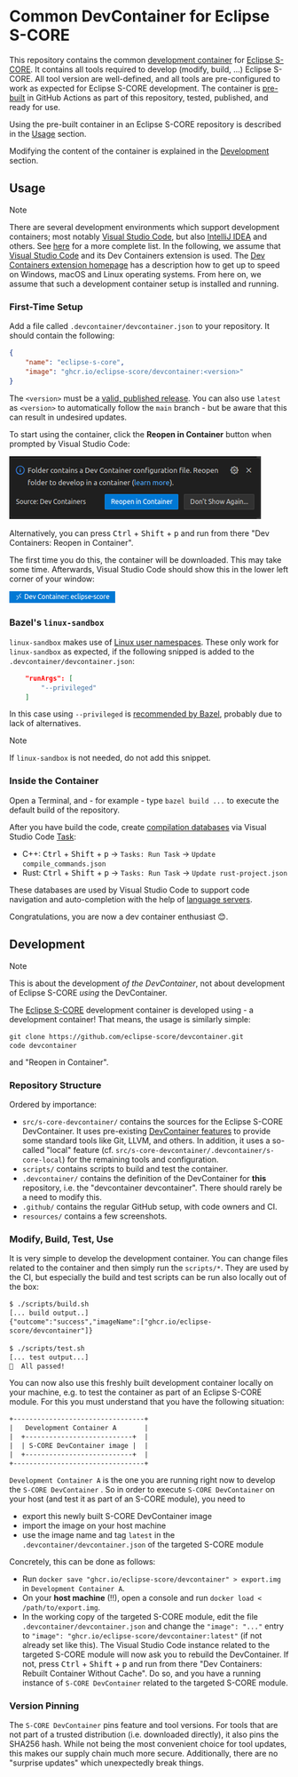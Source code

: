 # Common DevContainer for Eclipse S-CORE
This repository contains the common [development container](https://containers.dev) for [Eclipse S-CORE](https://github.com/eclipse-score).
It contains all tools required to develop (modify, build, ...) Eclipse S-CORE.
All tool version are well-defined, and all tools are pre-configured to work as expected for Eclipse S-CORE development.
The container is [pre-built](https://containers.dev/guide/prebuild) in GitHub Actions as part of this repository, tested, published, and ready for use.

Using the pre-built container in an Eclipse S-CORE repository is described in the [Usage](#usage) section.

Modifying the content of the container is explained in the [Development](#development) section.

## Usage

> [!NOTE]
> There are several development environments which support development containers; most notably [Visual Studio Code](https://code.visualstudio.com), but also [IntelliJ IDEA](https://www.jetbrains.com/idea) and others.
> See [here](https://containers.dev/supporting) for a more complete list.
> In the following, we assume that [Visual Studio Code](https://code.visualstudio.com) and its Dev Containers extension is used.
The [Dev Containers extension homepage](https://marketplace.visualstudio.com/items?itemName=ms-vscode-remote.remote-containers) has a description how to get up to speed on Windows, macOS and Linux operating systems.
From here on, we assume that such a development container setup is installed and running.

### First-Time Setup

Add a file called `.devcontainer/devcontainer.json` to your repository.
It should contain the following:

````json
{
    "name": "eclipse-s-core",
    "image": "ghcr.io/eclipse-score/devcontainer:<version>"
}
````

The `<version>` must be a [valid, published release](https://github.com/eclipse-score/devcontainer/tags).
You can also use `latest` as `<version>` to automatically follow the `main` branch - but be aware that this can result in undesired updates.

To start using the container, click the **Reopen in Container** button when prompted by Visual Studio Code:

![Reopen in Container](resources/reopen_in_container.png)

Alternatively, you can press <kbd>Ctrl</kbd> + <kbd>Shift</kbd> + <kbd>p</kbd> and run from there "Dev Containers: Reopen in Container".

The first time you do this, the container will be downloaded.
This may take some time.
Afterwards, Visual Studio Code should show this in the lower left corner of your window:

![Dev container success](resources/devcontainer_success.png)

### Bazel's `linux-sandbox`

`linux-sandbox` makes use of [Linux user namespaces](https://man7.org/linux/man-pages/man7/user_namespaces.7.html).
These only work for `linux-sandbox` as expected, if the following snipped is added to the `.devcontainer/devcontainer.json`:

```json
    "runArgs": [
        "--privileged"
    ]
```

In this case using `--privileged` is [recommended by Bazel](https://bazel.build/docs/sandboxing#sandboxing-strategies),
probably due to lack of alternatives.

> [!NOTE]
> If `linux-sandbox` is not needed, do not add this snippet.

### Inside the Container

Open a Terminal, and - for example - type `bazel build ...` to execute the default build of the repository.

After you have build the code, create [compilation databases](https://clang.llvm.org/docs/JSONCompilationDatabase.html) via Visual Studio Code [Task](https://code.visualstudio.com/docs/debugtest/tasks):

- C++: <kbd>Ctrl</kbd> + <kbd>Shift</kbd> + <kbd>p</kbd> -> `Tasks: Run Task` -> `Update compile_commands.json`
- Rust: <kbd>Ctrl</kbd> + <kbd>Shift</kbd> + <kbd>p</kbd> -> `Tasks: Run Task` -> `Update rust-project.json`

These databases are used by Visual Studio Code to support code navigation and auto-completion with the help of [language servers](https://microsoft.github.io/language-server-protocol/).

Congratulations, you are now a dev container enthusiast 😊.

## Development

> [!NOTE]
> This is about the development *of the DevContainer*, not about development of Eclipse S-CORE *using* the DevContainer.

The [Eclipse S-CORE](https://github.com/eclipse-score) development container is developed using - a development container!
That means, the usage is similarly simple:

````
git clone https://github.com/eclipse-score/devcontainer.git
code devcontainer
````
and "Reopen in Container".

### Repository Structure
Ordered by importance:

* `src/s-core-devcontainer/` contains the sources for the Eclipse S-CORE DevContainer.
It uses pre-existing [DevContainer features](https://containers.dev/implementors/features/) to provide some standard tools like Git, LLVM, and others.
In addition, it uses a so-called "local" feature (cf. `src/s-core-devcontainer/.devcontainer/s-core-local`) for the remaining tools and configuration.
* `scripts/` contains scripts to build and test the container.
* `.devcontainer/` contains the definition of the DevContainer for **this** repository, i.e. the "devcontainer devcontainer".
There should rarely be a need to modify this.
* `.github/` contains the regular GitHub setup, with code owners and CI.
* `resources/` contains a few screenshots.

### Modify, Build, Test, Use

It is very simple to develop the development container.
You can change files related to the container and then simply run the `scripts/*`.
They are used by the CI, but especially the build and test scripts can be run also locally out of the box:
````console
$ ./scripts/build.sh
[... build output..]
{"outcome":"success","imageName":["ghcr.io/eclipse-score/devcontainer"]}

$ ./scripts/test.sh
[... test output...]
💯  All passed!
````
You can now also use this freshly built development container locally on your machine, e.g. to test the container as part of an Eclipse S-CORE module.
For this you must understand that you have the following situation:
```
+---------------------------------+
|   Development Container A       |
|  +---------------------------+  |
|  | S-CORE DevContainer image |  |
|  +---------------------------+  |
+---------------------------------+
```
`Development Container A` is the one you are running right now to develop the `S-CORE DevContainer` .
So in order to execute `S-CORE DevContainer` on your host (and test it as part of an S-CORE module), you need to

* export this newly built S-CORE DevContainer image
* import the image on your host machine
* use the image name and tag `latest` in the `.devcontainer/devcontainer.json` of the targeted S-CORE module

Concretely, this can be done as follows:

* Run `docker save "ghcr.io/eclipse-score/devcontainer" > export.img` in `Development Container A`.
* On your **host machine** (!!), open a console and run `docker load < /path/to/export.img`.
* In the working copy of the targeted S-CORE module, edit the file `.devcontainer/devcontainer.json` and change the `"image": "..."` entry to `"image": "ghcr.io/eclipse-score/devcontainer:latest"` (if not already set like this).
The Visual Studio Code instance related to the targeted S-CORE module will now ask you to rebuild the DevContainer.
If not, press <kbd>Ctrl</kbd> + <kbd>Shift</kbd> + <kbd>p</kbd> and run from there "Dev Containers: Rebuilt Container Without Cache".
Do so, and you have a running instance of `S-CORE DevContainer` related to the targeted S-CORE module.

### Version Pinning

The `S-CORE DevContainer` pins feature and tool versions.
For tools that are not part of a trusted distribution (i.e. downloaded directly), it also pins the SHA256 hash.
While not being the most convenient choice for tool updates, this makes our supply chain much more secure.
Additionally, there are no "surprise updates" which unexpectedly break things.
